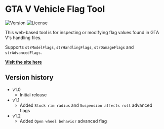 # GTA V Vehicle Flag Tool
![Version](https://img.shields.io/badge/Version-1.2-green.svg) ![License](https://img.shields.io/badge/License-WTFPL%20v2-blue.svg)

This web-based tool is for inspecting or modifying flag values found in GTA V's handling files.

Supports `strModelFlags`, `strHandlingFlags`, `strDamageFlags` and `strAdvancedFlags`.

**[Visit the site here](https://adam10603.github.io/GTA5VehicleFlagTool/)**

## Version history

* v1.0
  * Initial release
* v1.1
  * Added `Stock rim radius` and `Suspension affects roll` advanced flags
* v1.2
  * Added `Open wheel behavior` advanced flag
